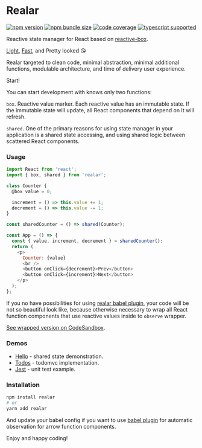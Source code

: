 # Realar

[![npm version](https://img.shields.io/npm/v/realar?style=flat-square)](https://www.npmjs.com/package/realar) [![npm bundle size](https://img.shields.io/bundlephobia/minzip/realar?style=flat-square)](https://bundlephobia.com/result?p=realar) [![code coverage](https://img.shields.io/coveralls/github/betula/realar?style=flat-square)](https://coveralls.io/github/betula/realar) [![typescript supported](https://img.shields.io/npm/types/typescript?style=flat-square)](./src/index.ts)

Reactive state manager for React based on [reactive-box](https://github.com/betula/reactive-box).

[Light](https://bundlephobia.com/result?p=realar), [Fast](https://github.com/betula/reactive-box-performance), and Pretty looked :kissing_heart:

Realar targeted to clean code, minimal abstraction, minimal additional functions, modulable architecture, and time of delivery user experience.

Start!

You can start development with knows only two functions:

`box`. Reactive value marker. Each reactive value has an immutable state. If the immutable state will update, all React components that depend on It will refresh.

`shared`. One of the primary reasons for using state manager in your application is a shared state accessing, and using shared logic between scattered React components.

### Usage

```javascript
import React from 'react';
import { box, shared } from 'realar';

class Counter {
  @box value = 0;

  increment = () => this.value += 1;
  decrement = () => this.value -= 1;
}

const sharedCounter = () => shared(Counter);

const App = () => {
  const { value, increment, decrement } = sharedCounter();
  return (
    <p>
      Counter: {value}
      <br />
      <button onClick={decrement}>Prev</button>
      <button onClick={increment}>Next</button>
    </p>
  );
};
```

If you no have possibilities for using [realar babel plugin](https://github.com/betula/babel-plugin-realar), your code will be not so beautiful look like, because otherwise necessary to wrap all React function components that use reactive values inside to `observe` wrapper.

[See wrapped version on CodeSandbox](https://codesandbox.io/s/realar-counter-k9kmw?file=/src/App.tsx).

### Demos

+ [Hello](https://github.com/realar-project/hello) - shared state demonstration.
+ [Todos](https://github.com/realar-project/todos) - todomvc implementation.
+ [Jest](https://github.com/realar-project/jest) - unit test example.

### Installation

```bash
npm install realar
# or
yarn add realar
```

And update your babel config if you want to use [babel plugin](https://github.com/betula/babel-plugin-realar) for automatic observation for arrow function components.

Enjoy and happy coding!

